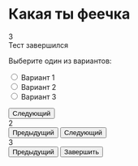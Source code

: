 # Какая ты феечка

<div id="countquestions" class="d-none">3</div>

<div id="finish" class="d-none">
Тест завершился
</div>

<div id="question_0" class="d-none">
    <div class="container px-0">
        <p>
            Выберите один из вариантов:
        </p>
        <form>
            <div class="form-check">
                <input class="form-check-input" onClick="MakeActiveMenu()" type="radio" name="flexRadioDefault" id="flexRadioDefault1">
                <label class="form-check-label" for="flexRadioDefault1">
                    Вариант 1
                </label>
            </div>
            <div class="form-check">
                <input class="form-check-input" onClick="MakeActiveMenu()" type="radio" name="flexRadioDefault" id="flexRadioDefault2">
                <label class="form-check-label" for="flexRadioDefault2">
                    Вариант 2
                </label>
            </div>
            <div class="form-check">
                <input class="form-check-input" onClick="MakeActiveMenu()" type="radio" name="flexRadioDefault" id="flexRadioDefault2">
                <label class="form-check-label" for="flexRadioDefault2">
                    Вариант 3
                </label>
            </div>
        </form>
    </div>
    <div class="test-buttons-pagination">
        <button type="button" class="btn btn-primary" onClick="MainTest(1)">Следующий</button>
    </div>

</div>

<div id="question_1" class="d-none">
    <div class="container px-0">
        2
    </div>
    <div class="test-buttons-pagination d-flex">
        <button type="button" class="btn btn-primary me-2" onClick="MainTest(0)">Предыдущий</button>
        <button type="button" class="btn btn-primary" onClick="MainTest(2)">Следующий</button>
    </div>
</div>

<div id="question_2" class="d-none">
    <div class="container px-0">
        3
    </div>
    <div class="test-buttons-pagination d-flex">
        <button type="button" class="btn btn-primary me-2" onClick="MainTest(1)">Предыдущий</button>
        <button type="button" class="btn btn-success" onClick="MainFinish()">Завершить</button>
    </div>
</div>
